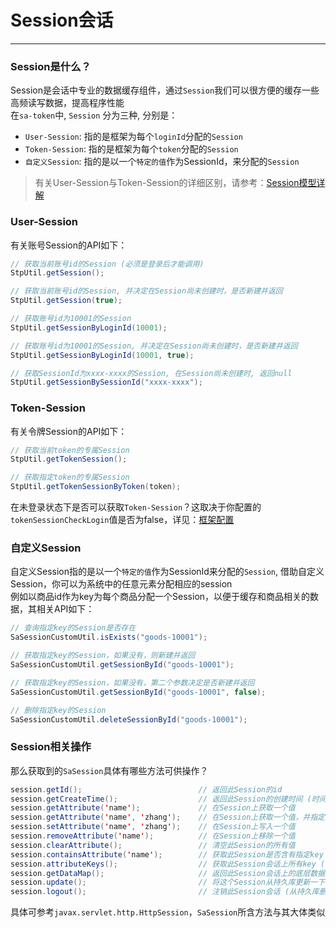 # Session会话
--- 

### Session是什么？

Session是会话中专业的数据缓存组件，通过`Session`我们可以很方便的缓存一些高频读写数据，提高程序性能<br>
在`sa-token`中, `Session` 分为三种, 分别是：
- `User-Session`: 指的是框架为每个`loginId`分配的`Session` 
- `Token-Session`: 指的是框架为每个`token`分配的`Session` 
- `自定义Session`: 指的是以一个`特定的值`作为SessionId，来分配的`Session` 

> 有关User-Session与Token-Session的详细区别，请参考：[Session模型详解](/fun/session-model)


### User-Session
有关账号Session的API如下：
``` java
// 获取当前账号id的Session (必须是登录后才能调用)
StpUtil.getSession();

// 获取当前账号id的Session, 并决定在Session尚未创建时，是否新建并返回
StpUtil.getSession(true);

// 获取账号id为10001的Session
StpUtil.getSessionByLoginId(10001);

// 获取账号id为10001的Session, 并决定在Session尚未创建时，是否新建并返回
StpUtil.getSessionByLoginId(10001, true);

// 获取SessionId为xxxx-xxxx的Session, 在Session尚未创建时, 返回null 
StpUtil.getSessionBySessionId("xxxx-xxxx");
```


### Token-Session
有关令牌Session的API如下：
``` java
// 获取当前token的专属Session 
StpUtil.getTokenSession();

// 获取指定token的专属Session 
StpUtil.getTokenSessionByToken(token);
```
在未登录状态下是否可以获取`Token-Session`？这取决于你配置的`tokenSessionCheckLogin`值是否为false，详见：[框架配置](/use/config?id=所有可配置项)


### 自定义Session
自定义Session指的是以一个`特定的值`作为SessionId来分配的`Session`, 借助自定义Session，你可以为系统中的任意元素分配相应的session<br>
例如以商品id作为key为每个商品分配一个Session，以便于缓存和商品相关的数据，其相关API如下：
``` java
// 查询指定key的Session是否存在
SaSessionCustomUtil.isExists("goods-10001");

// 获取指定key的Session，如果没有，则新建并返回
SaSessionCustomUtil.getSessionById("goods-10001");

// 获取指定key的Session，如果没有，第二个参数决定是否新建并返回  
SaSessionCustomUtil.getSessionById("goods-10001", false);   

// 删除指定key的Session
SaSessionCustomUtil.deleteSessionById("goods-10001");
```


### Session相关操作
那么获取到的`SaSession`具体有哪些方法可供操作？
``` java
session.getId();                          // 返回此Session的id 
session.getCreateTime();                  // 返回此Session的创建时间 (时间戳) 
session.getAttribute('name');             // 在Session上获取一个值 
session.getAttribute('name', 'zhang');    // 在Session上获取一个值，并指定取不到值时返回的默认值
session.setAttribute('name', 'zhang');    // 在Session上写入一个值 
session.removeAttribute('name');          // 在Session上移除一个值 
session.clearAttribute();                 // 清空此Session的所有值 
session.containsAttribute('name');        // 获取此Session是否含有指定key (返回true或false)
session.attributeKeys();                  // 获取此Session会话上所有key (返回Set<String>)
session.getDataMap();                     // 返回此Session会话上的底层数据对象（如果更新map里的值，请调用session.update()方法避免产生脏数据）
session.update();                         // 将这个Session从持久库更新一下
session.logout();                         // 注销此Session会话 (从持久库删除此Session)
```
具体可参考`javax.servlet.http.HttpSession`，`SaSession`所含方法与其大体类似


